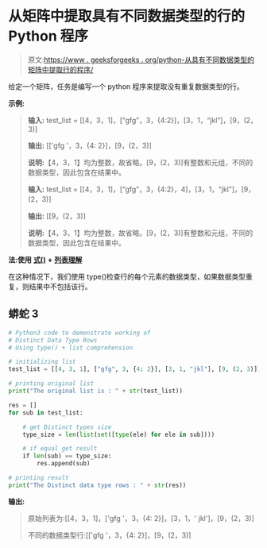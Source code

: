 # 从矩阵中提取具有不同数据类型的行的 Python 程序

> 原文:[https://www . geeksforgeeks . org/python-从具有不同数据类型的矩阵中提取行的程序/](https://www.geeksforgeeks.org/python-program-to-extract-rows-from-matrix-that-has-distinct-data-types/)

给定一个矩阵，任务是编写一个 python 程序来提取没有重复数据类型的行。

**示例:**

> **输入:** test_list = [[4，3，1]，[“gfg”，3，{4:2}]，[3，1，“jkl”]，[9，(2，3)]
> 
> **输出:** [['gfg '，3，{4: 2}]，[9，(2，3)]
> 
> **说明:**【4，3，1】均为整数，故省略。[9，(2，3)]有整数和元组，不同的数据类型，因此包含在结果中。
> 
> **输入:** test_list = [[4，3，1]，[“gfg”，3，{4:2}，4]，[3，1，“jkl”]，[9，(2，3)]
> 
> **输出:** [[9，(2，3)]
> 
> **说明:**【4，3，1】均为整数，故省略。[9，(2，3)]有整数和元组，不同的数据类型，因此包含在结果中。

**法:使用** [**式()**](https://www.geeksforgeeks.org/python-type-function/) **+** [**列表理解**](https://www.geeksforgeeks.org/python-list-comprehension/)

在这种情况下，我们使用 type()检查行的每个元素的数据类型，如果数据类型重复，则结果中不包括该行。

## 蟒蛇 3

```py
# Python3 code to demonstrate working of
# Distinct Data Type Rows
# Using type() + list comprehension

# initializing list
test_list = [[4, 3, 1], ["gfg", 3, {4: 2}], [3, 1, "jkl"], [9, (2, 3)]]

# printing original list
print("The original list is : " + str(test_list))

res = []
for sub in test_list:

    # get Distinct types size
    type_size = len(list(set([type(ele) for ele in sub])))

    # if equal get result
    if len(sub) == type_size:
        res.append(sub)

# printing result
print("The Distinct data type rows : " + str(res))
```

**输出:**

> 原始列表为:[[4，3，1]，['gfg '，3，{4: 2}]，[3，1，' jkl']，[9，(2，3)]
> 
> 不同的数据类型行:[['gfg '，3，{4: 2}]，[9，(2，3)]